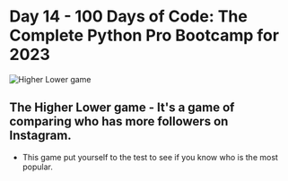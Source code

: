 # Day 14 - 100 Days of Code: The Complete Python Pro Bootcamp for 2023

![Higher Lower game](https://d1e4pidl3fu268.cloudfront.net/c6c3249b-4c96-4882-a29b-84ba228f071c/higherorlower.crop_325x246_48,0.preview.PNG)
## The Higher Lower game - It's a game of comparing who has more followers on Instagram. 
- This game put yourself to the test to see if you know who is the most popular.
